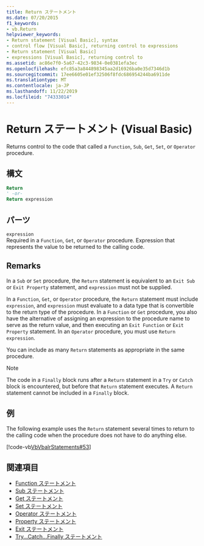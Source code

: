 ```yaml
---
title: Return ステートメント
ms.date: 07/20/2015
f1_keywords:
- vb.Return
helpviewer_keywords:
- Return statement [Visual Basic], syntax
- control flow [Visual Basic], returning control to expressions
- Return statement [Visual Basic]
- expressions [Visual Basic], returning control to
ms.assetid: ac86e7f0-5a67-42c3-9834-0e0381efa3ec
ms.openlocfilehash: efc85a3a844898345aa2d16926ba0e35d7346d1b
ms.sourcegitcommit: 17ee6605e01ef32506f8fdc686954244ba6911de
ms.translationtype: MT
ms.contentlocale: ja-JP
ms.lasthandoff: 11/22/2019
ms.locfileid: "74333014"
---
```

# <a name="return-statement-visual-basic"></a>Return ステートメント (Visual Basic)
Returns control to the code that called a `Function`, `Sub`, `Get`, `Set`, or `Operator` procedure.  
  
## <a name="syntax"></a>構文  
  
```vb  
Return  
' -or-  
Return expression  
```  
  
## <a name="part"></a>パーツ  
 `expression`  
 Required in a `Function`, `Get`, or `Operator` procedure. Expression that represents the value to be returned to the calling code.  
  
## <a name="remarks"></a>Remarks  
 In a `Sub` or `Set` procedure, the `Return` statement is equivalent to an `Exit Sub` or `Exit Property` statement, and `expression` must not be supplied.  
  
 In a `Function`, `Get`, or `Operator` procedure, the `Return` statement must include `expression`, and `expression` must evaluate to a data type that is convertible to the return type of the procedure. In a `Function` or `Get` procedure, you also have the alternative of assigning an expression to the procedure name to serve as the return value, and then executing an `Exit Function` or `Exit Property` statement. In an `Operator` procedure, you must use `Return expression`.  
  
 You can include as many `Return` statements as appropriate in the same procedure.  
  
> [!NOTE]
> The code in a `Finally` block runs after a `Return` statement in a `Try` or `Catch` block is encountered, but before that `Return` statement executes. A `Return` statement cannot be included in a `Finally` block.  
  
## <a name="example"></a>例  
 The following example uses the `Return` statement several times to return to the calling code when the procedure does not have to do anything else.  
  
 [!code-vb[VbVbalrStatements#53](~/samples/snippets/visualbasic/VS_Snippets_VBCSharp/VbVbalrStatements/VB/Class1.vb#53)]  
  
## <a name="see-also"></a>関連項目

- [Function ステートメント](../../../visual-basic/language-reference/statements/function-statement.md)
- [Sub ステートメント](../../../visual-basic/language-reference/statements/sub-statement.md)
- [Get ステートメント](../../../visual-basic/language-reference/statements/get-statement.md)
- [Set ステートメント](../../../visual-basic/language-reference/statements/set-statement.md)
- [Operator ステートメント](../../../visual-basic/language-reference/statements/operator-statement.md)
- [Property ステートメント](../../../visual-basic/language-reference/statements/property-statement.md)
- [Exit ステートメント](../../../visual-basic/language-reference/statements/exit-statement.md)
- [Try...Catch...Finally ステートメント](../../../visual-basic/language-reference/statements/try-catch-finally-statement.md)
